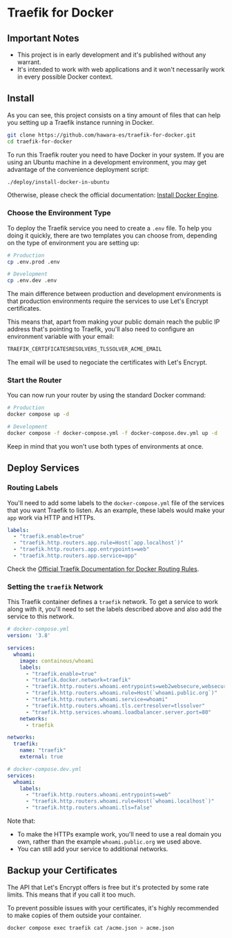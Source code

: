 # Traefik for Docker

## Important Notes

- This project is in early development and it's published without any warrant.
- It's intended to work with web applications and it won't necessarily work in every possible Docker context.

## Install

As you can see, this project consists on a tiny amount of files that can help you setting up a Traefik instance running in Docker.

```bash
git clone https://github.com/hawara-es/traefik-for-docker.git
cd traefik-for-docker
```

To run this Traefik router you need to have Docker in your system. If you are using an Ubuntu machine in a development environment, you may get advantage of the convenience deployment script:

```bash
./deploy/install-docker-in-ubuntu
```

Otherwise, please check the official documentation: [Install Docker Engine](https://docs.docker.com/engine/install/).

### Choose the Environment Type

To deploy the Traefik service you need to create a `.env` file. To help you doing it quickly, there are two templates you can choose from, depending on the type of environment you are setting up:

```bash
# Production
cp .env.prod .env

# Development
cp .env.dev .env
```

The main difference between production and development environments is that production environments require the services to use Let's Encrypt certificates.

This means that, apart from making your public domain reach the public IP address that's pointing to Traefik, you'll also need to configure an environment variable with your email:

```sh
TRAEFIK_CERTIFICATESRESOLVERS_TLSSOLVER_ACME_EMAIL
```

The email will be used to negociate the certificates with Let's Encrypt.

### Start the Router

You can now run your router by using the standard Docker command:

```bash
# Production
docker compose up -d

# Development
docker compose -f docker-compose.yml -f docker-compose.dev.yml up -d
```

Keep in mind that you won't use both types of environments at once.

## Deploy Services

### Routing Labels

You'll need to add some labels to the `docker-compose.yml` file of the services that you want Traefik to listen. As an example, these labels would make your `app` work via HTTP and HTTPs.

```yml
labels:
  - "traefik.enable=true"
  - "traefik.http.routers.app.rule=Host(`app.localhost`)"
  - "traefik.http.routers.app.entrypoints=web"
  - "traefik.http.routers.app.service=app"
```

Check the [Official Traefik Documentation for Docker Routing Rules](https://doc.traefik.io/traefik/routing/providers/docker/#routers).

### Setting the `traefik` Network

This Traefik container defines a `traefik` network. To get a service to work along with it, you'll need to set the labels described above and also add the service to this network.

```yml
# docker-compose.yml
version: '3.8'

services:
  whoami:
    image: containous/whoami
    labels:
      - "traefik.enable=true"
      - "traefik.docker.network=traefik"
      - "traefik.http.routers.whoami.entrypoints=web2websecure,websecure"
      - "traefik.http.routers.whoami.rule=Host(`whoami.public.org`)"
      - "traefik.http.routers.whoami.service=whoami"
      - "traefik.http.routers.whoami.tls.certresolver=tlssolver"
      - "traefik.http.services.whoami.loadbalancer.server.port=80"
    networks:
      - traefik

networks:
  traefik:
    name: "traefik"
    external: true
```

```yml
# docker-compose.dev.yml
services:
  whoami:
    labels:
      - "traefik.http.routers.whoami.entrypoints=web"
      - "traefik.http.routers.whoami.rule=Host(`whoami.localhost`)"
      - "traefik.http.routers.whoami.tls=false"
```

Note that:

- To make the HTTPs example work, you'll need to use a real domain you own, rather than the example `whoami.public.org` we used above.
- You can still add your service to additional networks.

## Backup your Certificates

The API that Let's Encrypt offers is free but it's protected by some rate limits. This means that if you call it too much.

To prevent possible issues with your certificates, it's highly recommended to make copies of them outside your container.

```bash
docker compose exec traefik cat /acme.json > acme.json
```